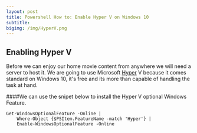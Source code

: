 ```yaml
---
layout: post
title: Powershell How to: Enable Hyper V on Windows 10
subtitle: 
bigimg: /img/HyperV.png
---
```


## Enabling Hyper V

Before we can enjoy our home movie content from anywhere we will need a server to host it. We are going to use Microsoft [Hyper](https://www.microsoft.com/en-us/cloud-platform/server-virtualization) V because it comes standard on Windows 10, it's free and its more than capable of handling the task at hand.

####We can use the snipet below to install the Hyper V optional Windows Feature.

	Get-WindowsOptionalFeature -Online | 
		Where-Object {$PSItem.FeatureName -match 'Hyper'} | 
		Enable-WindowsOptionalFeature -Online


